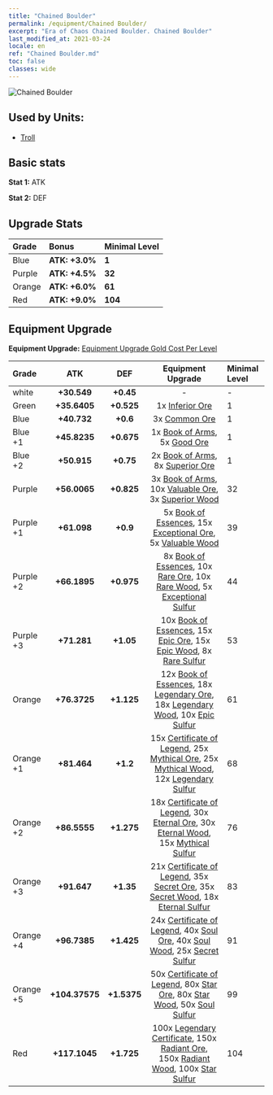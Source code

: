 ```yaml
---
title: "Chained Boulder"
permalink: /equipment/Chained Boulder/
excerpt: "Era of Chaos Chained Boulder. Chained Boulder"
last_modified_at: 2021-03-24
locale: en
ref: "Chained Boulder.md"
toc: false
classes: wide
---
```


  ![Chained Boulder](/images/e/e_4091.png)

## Used by Units:

* [Troll](/units/Troll/) 


## Basic stats
 **Stat 1:** ATK

 **Stat 2:** DEF

## Upgrade Stats

  |     Grade    |   Bonus | Minimal Level | 
  |:-------------|:--------|:--------------| 
  | Blue | **ATK: +3.0%** | **1** | 
  | Purple | **ATK: +4.5%** | **32** | 
  | Orange | **ATK: +6.0%** | **61** | 
  | Red | **ATK: +9.0%** | **104** | 


## Equipment Upgrade
 **Equipment Upgrade:** [Equipment Upgrade Gold Cost Per Level](/equipment/EquipmentUpgradeCostPerLevel/) 

  |          Grade      | ATK | DEF | Equipment Upgrade | Minimal Level |
  |:--------------------|:---------:|:---------:|:----------------:|:--------------|
  | white | **+30.549** | **+0.45** | - | - |
  | Green | **+35.6405** | **+0.525** | 1x [Inferior Ore](/Items/mat_1/) | 1 |
  | Blue | **+40.732** | **+0.6** | 3x [Common Ore](/Items/mat_6/) | 1 |
  | Blue +1 | **+45.8235** | **+0.675** | 1x [Book of Arms](/Items/mat_18/), 5x [Good Ore](/Items/mat_12/) | 1 |
  | Blue +2 | **+50.915** | **+0.75** | 2x [Book of Arms](/Items/mat_25/), 8x [Superior Ore](/Items/mat_19/) | 1 |
  | Purple | **+56.0065** | **+0.825** | 3x [Book of Arms](/Items/mat_32/), 10x [Valuable Ore](/Items/mat_26/), 3x [Superior Wood](/Items/mat_20/) | 32 |
  | Purple +1 | **+61.098** | **+0.9** | 5x [Book of Essences](/Items/mat_39/), 15x [Exceptional Ore](/Items/mat_33/), 5x [Valuable Wood](/Items/mat_27/) | 39 |
  | Purple +2 | **+66.1895** | **+0.975** | 8x [Book of Essences](/Items/mat_46/), 10x [Rare Ore](/Items/mat_40/), 10x [Rare Wood](/Items/mat_41/), 5x [Exceptional Sulfur](/Items/mat_36/) | 44 |
  | Purple +3 | **+71.281** | **+1.05** | 10x [Book of Essences](/Items/mat_53/), 15x [Epic Ore](/Items/mat_47/), 15x [Epic Wood](/Items/mat_48/), 8x [Rare Sulfur](/Items/mat_43/) | 53 |
  | Orange | **+76.3725** | **+1.125** | 12x [Book of Essences](/Items/mat_60/), 18x [Legendary Ore](/Items/mat_54/), 18x [Legendary Wood](/Items/mat_55/), 10x [Epic Sulfur](/Items/mat_50/) | 61 |
  | Orange +1 | **+81.464** | **+1.2** | 15x [Certificate of Legend](/Items/mat_67/), 25x [Mythical Ore](/Items/mat_61/), 25x [Mythical Wood](/Items/mat_62/), 12x [Legendary Sulfur](/Items/mat_57/) | 68 |
  | Orange +2 | **+86.5555** | **+1.275** | 18x [Certificate of Legend](/Items/mat_74/), 30x [Eternal Ore](/Items/mat_68/), 30x [Eternal Wood](/Items/mat_69/), 15x [Mythical Sulfur](/Items/mat_64/) | 76 |
  | Orange +3 | **+91.647** | **+1.35** | 21x [Certificate of Legend](/Items/mat_81/), 35x [Secret Ore](/Items/mat_75/), 35x [Secret Wood](/Items/mat_76/), 18x [Eternal Sulfur](/Items/mat_71/) | 83 |
  | Orange +4 | **+96.7385** | **+1.425** | 24x [Certificate of Legend](/Items/mat_88/), 40x [Soul Ore](/Items/mat_82/), 40x [Soul Wood](/Items/mat_83/), 25x [Secret Sulfur](/Items/mat_78/) | 91 |
  | Orange +5 | **+104.37575** | **+1.5375** | 50x [Certificate of Legend](/Items/mat_95/), 80x [Star Ore](/Items/mat_89/), 80x [Star Wood](/Items/mat_90/), 50x [Soul Sulfur](/Items/mat_85/) | 99 |
  | Red | **+117.1045** | **+1.725** | 100x [Legendary Certificate](/Items/mat_102/), 150x [Radiant Ore](/Items/mat_96/), 150x [Radiant Wood](/Items/mat_97/), 100x [Star Sulfur](/Items/mat_92/) | 104 |

